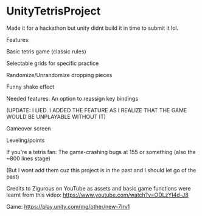  # UnityTetrisProject
Made it for a hackathon but unity didnt build it in time to submit it lol.

Features:

 Basic tetris game (classic rules) 

 Selectable grids for specific practice

 Randomize/Unrandomize dropping pieces

 Funny shake effect

Needed features:
 An option to reassign key bindings 

(UPDATE: I LIED. I ADDED THE FEATURE AS I REALIZE THAT THE GAME WOULD BE UNPLAYABLE WITHOUT IT)

 Gameover screen

 Leveling/points

 If you're a tetris fan: The game-crashing bugs at 155 or something (also the ~800 lines stage)

 (But I wont add them cuz this project is in the past and I should let go of the past)

Credits to Zigurous on YouTube as assets and basic game functions were learnt from this video: https://www.youtube.com/watch?v=ODLzYI4d-J8


Game: https://play.unity.com/mg/other/new-7lrv1

